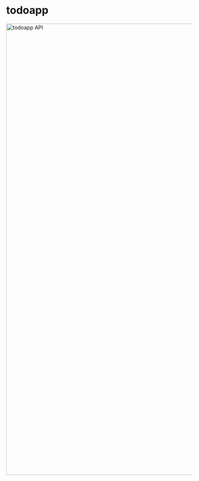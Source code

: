 # todoapp
<img width="1219" alt="todoapp API" src="https://github.com/minhyeongKang/todoapp/assets/146315365/e1600f26-720f-4e52-a0d3-45a2b6424c21">
